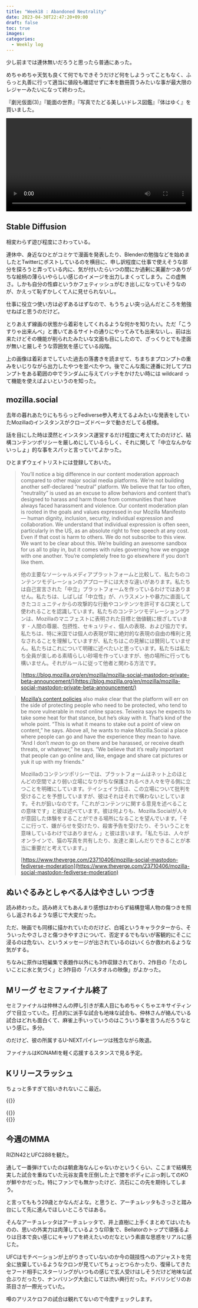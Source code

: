 ```yaml
---
title: "Week18 : Abandoned Neutrality"
date: 2023-04-30T22:47:20+09:00
draft: false
toc: true
images:
categories:
  - Weekly log
---
```

少し前までは連休無いだろうと思ったら普通にあった。

めちゃめちゃ天気も良くて何でもできそうだけど何をしようってこともなく、ふらっと丸善に行って適当に値段も確認せずに本を数冊買うみたいな事が最大限のレジャーみたいになって終わった。

『劇光仮面(3)』『能面の世界』『写真でたどる美しいドレス図鑑』『体はゆく』を買いました。

<video width=100% controls autoplay loop>
    <source src="/videos/2023/230510_sd_test.mp4" type="video/mp4">
    Your browser does not support the video tag.  
</video>

<!--more-->

## Stable Diffusion

相変わらず遊び程度にさわっている。

連休中、身近なひとがコミケで漫画を発表したり、Blenderの勉強などを始めましたとTwitterにポストしているのを横目に、申し訳程度に仕事で使えそうな部分を探ろうと弄っている内に、気が付いたらいつの間にか過剰に美麗かつありがちな絵柄の薄らいやらしい感じのイメージを出力しまくってしまう。この虚無さ。しかも自分の性癖というかフェティッシュがむき出しになっていそうなのが、かえって恥ずかしくて人に見せられないし。

仕事に役立つ使い方は必ずあるはずなので、もうちょい突っ込んだところを勉強せねばと思うのだけど。

とりあえず線画の状態から着彩をしてくれるような何かを知りたい。ただ「こうすりゃ出来んべ」と書いてあるサイトの通りにやってみても出来ないし、前は出来たけどその機能が削られたみたいな文面も目にしたので、ざっくりとでも塗面が無いと厳しそうな雰囲気を感じている段階。

上の画像は着彩までしていた過去の落書きを読ませて、ちまちまプロンプトの重みをいじりながら出力したやつを並べたやつ。後でこんな風に連番に対してプロンプトをある範囲の中でランダムに与えてバッチをかけたい時には wildcard って機能を使えばよいというのを知った。

## mozilla.social

去年の暮れあたりにもちらっとFediverse参入考えてるよみたいな発表をしていたMozillaのインスタンスがクローズドベータで動きだしてる模様。

話を目にした時は漠然とインスタンス運営するだけ程度に考えてたのだけど、結構コンテンツポリシーを厳しめにしているらしく、それに関して「中立なんかないっしょ」的な事をスパッと言っていてよかった。

ひとまずウェイトリストには登録しておいた。

> You’ll notice a big difference in our content moderation approach compared to other major social media platforms. We’re not building another self-declared “neutral” platform. We believe that far too often, “neutrality” is used as an excuse to allow behaviors and content that’s designed to harass and harm those from communities that have always faced harassment and violence. Our content moderation plan is rooted in the goals and values expressed in our Mozilla Manifesto — human dignity, inclusion, security, individual expression and collaboration. We understand that individual expression is often seen, particularly in the US, as an absolute right to free speech at any cost. Even if that cost is harm to others. We do not subscribe to this view. We want to be clear about this. We’re building an awesome sandbox for us all to play in, but it comes with rules governing how we engage with one another. You’re completely free to go elsewhere if you don’t like them.
> 
> 他の主要なソーシャルメディアプラットフォームと比較して、私たちのコンテンツモデレーションのアプローチには大きな違いがあります。私たちは自己宣言された「中立」プラットフォームを作っているわけではありません。私たちは、しばしば「中立性」が、ハラスメントや暴力に直面してきたコミュニティからの攻撃的な行動やコンテンツを許可する口実として使われることを認識しています。私たちのコンテンツモデレーションプランは、Mozillaのマニフェストに表明された目標と価値観に根ざしています - 人間の尊厳、包摂性、セキュリティ、個人の表現、および協力です。私たちは、特に米国では個人の表現が常に絶対的な表現の自由の権利と見なされることを理解していますが、私たちはこの見解には賛同していません。私たちはこれについて明確に述べたいと思っています。私たちは私たち全員が楽しめる素晴らしい砂場を作っていますが、他の場所に行っても構いません。それがルールに従って他者と関わる方法です。
> 
> [https://blog.mozilla.org/en/mozilla/mozilla-social-mastodon-private-beta-announcement/](https://blog.mozilla.org/en/mozilla/mozilla-social-mastodon-private-beta-announcement/)

> [Mozilla’s content policies](https://www.mozilla.org/en-US/about/governance/policies/social-content-policies/) also make clear that the platform will err on the side of protecting people who need to be protected, who tend to be more vulnerable in most online spaces. Teixeira says he expects to take some heat for that stance, but he’s okay with it. That’s kind of the whole point. “This is what it means to stake out a point of view on content,” he says. Above all, he wants to make Mozilla.Social a place where people can go and have the experience they mean to have. “And I don’t *mean* to go on there and be harassed, or receive death threats, or whatever,” he says. “We believe that it’s really important that people can go online and, like, engage and share cat pictures or yuk it up with my friends.”  
> 
> Mozillaのコンテンツポリシーでは、プラットフォームはネット上のほとんどの空間でより弱い立場になりがちな保護されるべき人々を守る側に立つことを明確にしています。テイシェイラ氏は、この立場について批判を受けることを予想していますが、彼はそれはそれで構わないとしています。それが狙いなのです。「これがコンテンツに関する意見を述べることの意味です」と彼は述べています。彼は何よりも、Mozilla.Socialが人々が意図した体験をすることができる場所になることを望んでいます。「そこに行って、嫌がらせを受けたり、殺害予告を受けたり、そういうことを意味しているわけではありません 」と彼は言います。「私たちは、人々がオンラインで、猫の写真を共有したり、友達と楽しんだりできることが本当に重要だと考えています。」
> 
> [https://www.theverge.com/23710406/mozilla-social-mastodon-fediverse-moderation](https://www.theverge.com/23710406/mozilla-social-mastodon-fediverse-moderation)

## ぬいぐるみとしゃべる人はやさしい つづき

読み終わった。読み終えてもあんまり感想はかわらず結構登場人物の傷つきを照らし返されるような感じで大変だった。

ただ、映画でも同様に描かれていたのだけど、白城というキャラクターから、そういったやさしさと傷つきやすさについて、否定するでもないが客観的にそこに浸るのは危ない、というメッセージが出されているのはいくらか救われるような気がする。

ちなみに原作は短編集で表題作以外にも3作収録されており、2作目の「たのしいことに水と気づく」と3作目の「バスタオルの映像」がよかった。

## Mリーグ セミファイナル終了

セミファイナルは仲林さんの押し引きが素人目にもめちゃくちゃエキサイティングで目立っていた。打点的に派手な試合も地味な試合も、仲林さんが絡んでいる試合はどれも面白くて、麻雀上手いっていうのはこういう事を言うんだろうなという感じ。多分。

のだけど、彼の所属するU-NEXTパイレーツは残念ながら敗退。

ファイナルはKONAMIを軽く応援するスタンスで見る予定。

## Kリリースラッシュ

ちょっと多すぎて拾いきれないここ最近。

{{<youtube AHsKsy4oxvc>}}

{{<youtube CC7OrEx5H4U>}}
　  
{{<youtube RGy1kx_VJzg>}}

## 今週のMMA

RIZIN42とUFC288を観た。

通して一番弾けていたのは朝倉海なんじゃないかというくらい、ここまで結構充実した試合を重ねていた元谷友貴を圧倒した上で膝をボディにぶっ刺してのKOが鮮やかだった。特にファンでも無かったけど、流石にこの先を期待してしまう。

と言ってももう29歳とかなんだよな。と思うと、アーチュレッタもさっさと踏み台にして先に進んでほしいところではある。

そんなアーチュレッタはアーチュレッタで、井上直樹に上手くまとめてはいたものの、思いの外実力は肉薄しているような印象で、Bellatorのトップで頑張るよりは日本で良い感じにキャリアを終えたいのだなという素直な思惑をリアルに感じた。

UFCはモチベーションが上がりきっていないのか今の競技性へのアジャストを完全に放棄しているようなクロンが見ていてちょっとつらかったり、復帰してきたセフード相手にスターリングがいつもの感じで玄人受けはしそうだけど地味な試合ぶりだったり、ナンバリング大会にしては渋い興行だった。ドバリシビリのお茶目さが一際光っていた。

噂のアリスケロフの試合は観れてないので今度チェックします。
